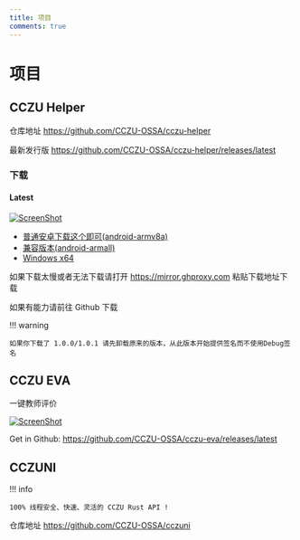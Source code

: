 ```yaml
---
title: 项目
comments: true
---
```


# 项目

## CCZU Helper

仓库地址 https://github.com/CCZU-OSSA/cczu-helper

最新发行版 https://github.com/CCZU-OSSA/cczu-helper/releases/latest

### 下载

#### Latest

[![ScreenShot](https://mirror.ghproxy.com/https://raw.githubusercontent.com/CCZU-OSSA/cczu-helper/main/doc/screenshot.png)](https://github.com/CCZU-OSSA/cczu-helper/releases/latest)

 - [普通安卓下载这个即可(android-armv8a)](https://github.com/CCZU-OSSA/cczu-helper/releases/latest/download/app-arm64-v8a-release.apk)
 - [兼容版本(android-armall)](https://github.com/CCZU-OSSA/cczu-helper/releases/latest/download/app-release.apk)
 - [Windows x64](https://github.com/CCZU-OSSA/cczu-helper/releases/latest/download/windows-x64.zip)

如果下载太慢或者无法下载请打开 https://mirror.ghproxy.com 粘贴下载地址下载

如果有能力请前往 Github 下载

!!! warning

    如果你下载了 1.0.0/1.0.1 请先卸载原来的版本，从此版本开始提供签名而不使用Debug签名

## CCZU EVA

一键教师评价

[![ScreenShot](https://mirror.ghproxy.com/https://raw.githubusercontent.com/CCZU-OSSA/cczu-eva/main/doc/screenshot.png)](https://github.com/CCZU-OSSA/cczu-eva/releases/latest)

Get in Github: https://github.com/CCZU-OSSA/cczu-eva/releases/latest

## CCZUNI

!!! info
    
    100% 线程安全、快速、灵活的 CCZU Rust API !

仓库地址 https://github.com/CCZU-OSSA/cczuni
